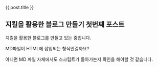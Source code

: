 {{ post.title }}

## 지킬을 활용한 블로그 만들기 첫번째 포스트

지킬을 활용한 블로그를 만들고 있는 중입니다.

MD파일이 HTML에 삽입되는 형식인걸까요?

아니면 MD 파일 자체에서도 스크립트가 돌아가는지 확인을 해야할 것 같습니다.